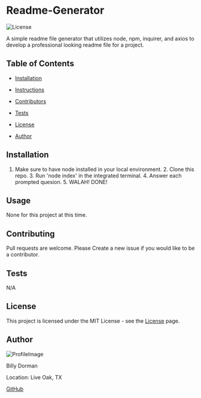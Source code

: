 # Readme-Generator
  
![License](https://img.shields.io/static/v1?label=license&message=MIT&color=brightgreen) 

  A simple readme file generator that utilizes node, npm, inquirer, and axios to develop a professional looking readme file for a project.
  
## Table of Contents
  
* [Installation](#Installation)
  
* [Instructions](#Instructions)
  
* [Contributors](#Contributors)
  
* [Tests](#Tests)
  
* [License](#License)
  
* [Author](#Author)
  
## Installation
  
1. Make sure to have node installed in your local environment.  2.  Clone this repo.  3.  Run 'node index' in the integrated terminal.  4. Answer each prompted quesion.  5.  WALAH!  DONE!
  
## Usage
  
None for this project at this time.
  
## Contributing
  
Pull requests are welcome.  Please Create a new issue if you would like to be a contributor.
  
## Tests
  
N/A
  
## License
  
This project is licensed under the MIT License - see the [License](https://choosealicense.com/licenses/mit/) page.
  
## Author
  
![ProfileImage](https://avatars.githubusercontent.com/u/78969397?v=4)
  
Billy Dorman
  
Location: Live Oak, TX
  
[GitHub](https://github.com/ChainRxn12)